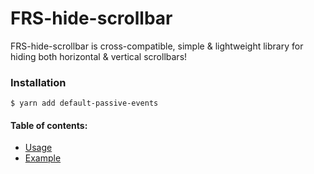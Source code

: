 # FRS-hide-scrollbar

FRS-hide-scrollbar is cross-compatible, simple & lightweight library for hiding both horizontal & vertical scrollbars!

### Installation

```
$ yarn add default-passive-events
```

#### Table of contents:

* [Usage](/FRS-hide-scrollbar/usage)
* [Example](/FRS-hide-scrollbar/example)
